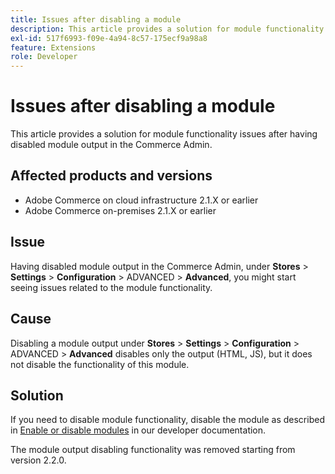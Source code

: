 ```yaml
---
title: Issues after disabling a module
description: This article provides a solution for module functionality issues after having disabled module output in the Commerce Admin.
exl-id: 517f6993-f09e-4a94-8c57-175ecf9a98a8
feature: Extensions
role: Developer
---
```

# Issues after disabling a module

This article provides a solution for module functionality issues after having disabled module output in the Commerce Admin.

## Affected products and versions

* Adobe Commerce on cloud infrastructure 2.1.X or earlier
* Adobe Commerce on-premises 2.1.X or earlier

## Issue

Having disabled module output in the Commerce Admin, under **Stores** > **Settings** > **Configuration** > ADVANCED > **Advanced**, you might start seeing issues related to the module functionality.

## Cause

Disabling a module output under **Stores** > **Settings** > **Configuration** > ADVANCED > **Advanced** disables only the output (HTML, JS), but it does not disable the functionality of this module.

## Solution

If you need to disable module functionality, disable the module as described in [Enable or disable modules](https://experienceleague.adobe.com/en/docs/commerce-operations/installation-guide/tutorials/manage-modules) in our developer documentation.

The module output disabling functionality was removed starting from version 2.2.0.
